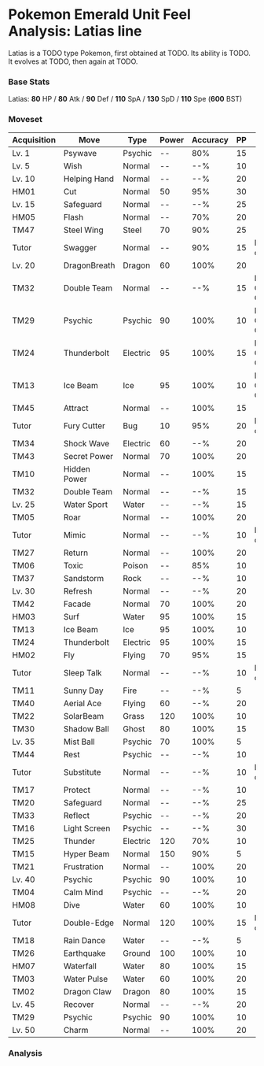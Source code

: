 # Pokemon Emerald Unit Feel Analysis: Latias line

Latias is a TODO type Pokemon, first obtained at TODO. Its ability is TODO. It evolves at TODO, then again at TODO.

### Base Stats

Latias: **80** HP / **80** Atk / **90** Def / **110** SpA / **130** SpD / **110** Spe (**600** BST)

### Moveset

|Acquisition|Move        |Type    |Power|Accuracy|PP |Notes                    |
|---        |---         |---     |---  |---     |---|---                      |
|Lv. 1      |Psywave     |Psychic |--   |80%     |15 |                         |
|Lv. 5      |Wish        |Normal  |--   |--%     |10 |                         |
|Lv. 10     |Helping Hand|Normal  |--   |--%     |20 |                         |
|HM01       |Cut         |Normal  |50   |95%     |30 |                         |
|Lv. 15     |Safeguard   |Normal  |--   |--%     |25 |                         |
|HM05       |Flash       |Normal  |--   |70%     |20 |                         |
|TM47       |Steel Wing  |Steel   |70   |90%     |25 |                         |
|Tutor      |Swagger     |Normal  |--   |90%     |15 |Emerald only             |
|Lv. 20     |DragonBreath|Dragon  |60   |100%    |20 |                         |
|TM32       |Double Team |Normal  |--   |--%     |15 |Buy at Game Corner       |
|TM29       |Psychic     |Psychic |90   |100%    |10 |Buy at Game Corner       |
|TM24       |Thunderbolt |Electric|95   |100%    |15 |Buy at Game Corner       |
|TM13       |Ice Beam    |Ice     |95   |100%    |10 |Buy at Game Corner       |
|TM45       |Attract     |Normal  |--   |100%    |15 |                         |
|Tutor      |Fury Cutter |Bug     |10   |95%     |20 |Emerald only             |
|TM34       |Shock Wave  |Electric|60   |--%     |20 |                         |
|TM43       |Secret Power|Normal  |70   |100%    |20 |                         |
|TM10       |Hidden Power|Normal  |--   |100%    |15 |                         |
|TM32       |Double Team |Normal  |--   |--%     |15 |                         |
|Lv. 25     |Water Sport |Water   |--   |--%     |15 |                         |
|TM05       |Roar        |Normal  |--   |100%    |20 |                         |
|Tutor      |Mimic       |Normal  |--   |--%     |10 |Emerald only             |
|TM27       |Return      |Normal  |--   |100%    |20 |                         |
|TM06       |Toxic       |Poison  |--   |85%     |10 |                         |
|TM37       |Sandstorm   |Rock    |--   |--%     |10 |                         |
|Lv. 30     |Refresh     |Normal  |--   |--%     |20 |                         |
|TM42       |Facade      |Normal  |70   |100%    |20 |                         |
|HM03       |Surf        |Water   |95   |100%    |15 |                         |
|TM13       |Ice Beam    |Ice     |95   |100%    |10 |                         |
|TM24       |Thunderbolt |Electric|95   |100%    |15 |                         |
|HM02       |Fly         |Flying  |70   |95%     |15 |                         |
|Tutor      |Sleep Talk  |Normal  |--   |--%     |10 |Emerald only             |
|TM11       |Sunny Day   |Fire    |--   |--%     |5  |                         |
|TM40       |Aerial Ace  |Flying  |60   |--%     |20 |                         |
|TM22       |SolarBeam   |Grass   |120  |100%    |10 |                         |
|TM30       |Shadow Ball |Ghost   |80   |100%    |15 |                         |
|Lv. 35     |Mist Ball   |Psychic |70   |100%    |5  |                         |
|TM44       |Rest        |Psychic |--   |--%     |10 |                         |
|Tutor      |Substitute  |Normal  |--   |--%     |10 |Emerald only             |
|TM17       |Protect     |Normal  |--   |--%     |10 |                         |
|TM20       |Safeguard   |Normal  |--   |--%     |25 |                         |
|TM33       |Reflect     |Psychic |--   |--%     |20 |                         |
|TM16       |Light Screen|Psychic |--   |--%     |30 |                         |
|TM25       |Thunder     |Electric|120  |70%     |10 |                         |
|TM15       |Hyper Beam  |Normal  |150  |90%     |5  |                         |
|TM21       |Frustration |Normal  |--   |100%    |20 |                         |
|Lv. 40     |Psychic     |Psychic |90   |100%    |10 |                         |
|TM04       |Calm Mind   |Psychic |--   |--%     |20 |                         |
|HM08       |Dive        |Water   |60   |100%    |10 |                         |
|Tutor      |Double-Edge |Normal  |120  |100%    |15 |Emerald only             |
|TM18       |Rain Dance  |Water   |--   |--%     |5  |                         |
|TM26       |Earthquake  |Ground  |100  |100%    |10 |                         |
|HM07       |Waterfall   |Water   |80   |100%    |15 |                         |
|TM03       |Water Pulse |Water   |60   |100%    |20 |                         |
|TM02       |Dragon Claw |Dragon  |80   |100%    |15 |                         |
|Lv. 45     |Recover     |Normal  |--   |--%     |20 |                         |
|TM29       |Psychic     |Psychic |90   |100%    |10 |                         |
|Lv. 50     |Charm       |Normal  |--   |100%    |20 |                         |

### Analysis